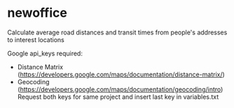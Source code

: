 # newoffice

Calculate average road distances and transit times from people's addresses to interest locations

Google api_keys required:
 - Distance Matrix (https://developers.google.com/maps/documentation/distance-matrix/)
 - Geocoding (https://developers.google.com/maps/documentation/geocoding/intro)
 Request both keys for same project and insert last key in variables.txt